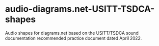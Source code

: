 # audio-diagrams.net-USITT-TSDCA-shapes
Audio shapes for diagrams.net based on the USITT/TSDCA sound documentation recommended practice document dated April 2022.
